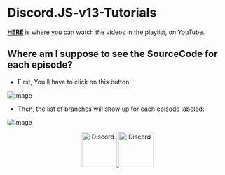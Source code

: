 # Discord.JS-v13-Tutorials

**[HERE](https://www.youtube.com/watch?v=F5KpcwtBk1E&list=PLCgC6Lz08u0zIRZJFeBLXaW9esQ-VJ8a7)** is where you can watch the videos in the playlist, on YouTube.

## Where am I suppose to see the SourceCode for each episode?

- First, You'll have to click on this button:

![image](https://user-images.githubusercontent.com/59381835/160223625-140de22e-5e80-43b6-aa52-d20948553554.png)

- Then, the list of branches will show up for each episode labeled:<br>

![image](https://user-images.githubusercontent.com/59381835/160223529-b254164f-2043-4b87-bd12-2784eea6417a.png)


<div align="center">
  <a href="https://dashcruft.com/discord">
    <img src="https://user-images.githubusercontent.com/59381835/92191514-d649ad80-ee18-11ea-9bc4-e95c7a122a99.png" alt="Discord" width="80"/>
  </a>
  <a href="https://youtube.com/dashcruft">
    <img src="https://user-images.githubusercontent.com/59381835/92191346-676c5480-ee18-11ea-8240-e416eb1a5b5d.png" alt="Discord" width="80"/>
  </a>
</div>
